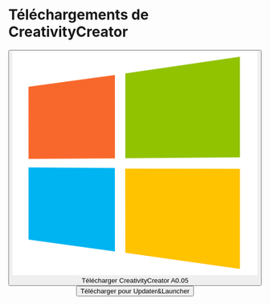 # Téléchargements de CreativityCreator

<center><button width="100" height="100" onClick='location.href="lastest.exe"' class="btn btn-github"><img src='Windows.png'/>Télécharger CreativityCreator A0.05</button><input type="button" value="Télécharger pour Updater&Launcher" class="btn btn-github" onClick='location.href="Updater&Launcher/"'>